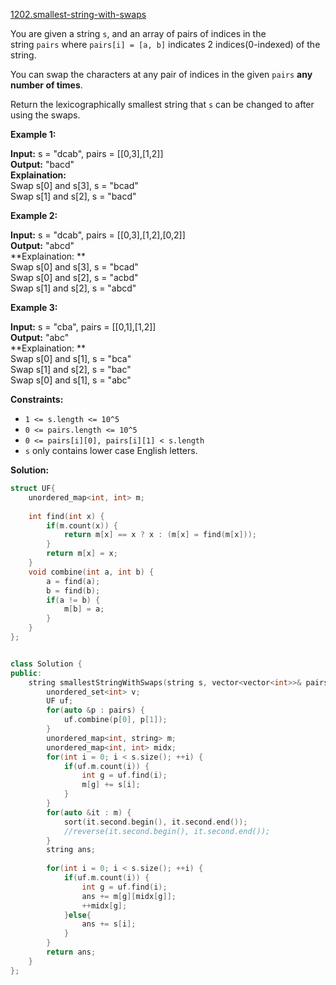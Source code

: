 [1202.smallest-string-with-swaps](https://leetcode.com/problems/smallest-string-with-swaps/)  

You are given a string `s`, and an array of pairs of indices in the string `pairs` where `pairs[i] = [a, b]` indicates 2 indices(0-indexed) of the string.

You can swap the characters at any pair of indices in the given `pairs` **any number of times**.

Return the lexicographically smallest string that `s` can be changed to after using the swaps.

**Example 1:**

  
**Input:** s = "dcab", pairs = \[\[0,3\],\[1,2\]\]  
**Output:** "bacd"  
**Explaination:**   
Swap s\[0\] and s\[3\], s = "bcad"  
Swap s\[1\] and s\[2\], s = "bacd"  

**Example 2:**

  
**Input:** s = "dcab", pairs = \[\[0,3\],\[1,2\],\[0,2\]\]  
**Output:** "abcd"  
**Explaination: **  
Swap s\[0\] and s\[3\], s = "bcad"  
Swap s\[0\] and s\[2\], s = "acbd"  
Swap s\[1\] and s\[2\], s = "abcd"

**Example 3:**

  
**Input:** s = "cba", pairs = \[\[0,1\],\[1,2\]\]  
**Output:** "abc"  
**Explaination: **  
Swap s\[0\] and s\[1\], s = "bca"  
Swap s\[1\] and s\[2\], s = "bac"  
Swap s\[0\] and s\[1\], s = "abc"  

**Constraints:**

*   `1 <= s.length <= 10^5`
*   `0 <= pairs.length <= 10^5`
*   `0 <= pairs[i][0], pairs[i][1] < s.length`
*   `s` only contains lower case English letters.  



**Solution:**  

```cpp
struct UF{
    unordered_map<int, int> m;
    
    int find(int x) {
        if(m.count(x)) {
            return m[x] == x ? x : (m[x] = find(m[x]));
        }
        return m[x] = x;
    }
    void combine(int a, int b) {
        a = find(a);
        b = find(b);
        if(a != b) {
            m[b] = a;
        }
    }
};


class Solution {
public:
    string smallestStringWithSwaps(string s, vector<vector<int>>& pairs) {
        unordered_set<int> v;
        UF uf;
        for(auto &p : pairs) {
            uf.combine(p[0], p[1]);
        }
        unordered_map<int, string> m;
        unordered_map<int, int> midx;
        for(int i = 0; i < s.size(); ++i) {
            if(uf.m.count(i)) {
                int g = uf.find(i);
                m[g] += s[i];
            }
        }
        for(auto &it : m) {
            sort(it.second.begin(), it.second.end());
            //reverse(it.second.begin(), it.second.end());
        }
        string ans;
        
        for(int i = 0; i < s.size(); ++i) {
            if(uf.m.count(i)) {
                int g = uf.find(i);
                ans += m[g][midx[g]];
                ++midx[g];
            }else{
                ans += s[i];
            }
        }
        return ans;
    }
};
```
      